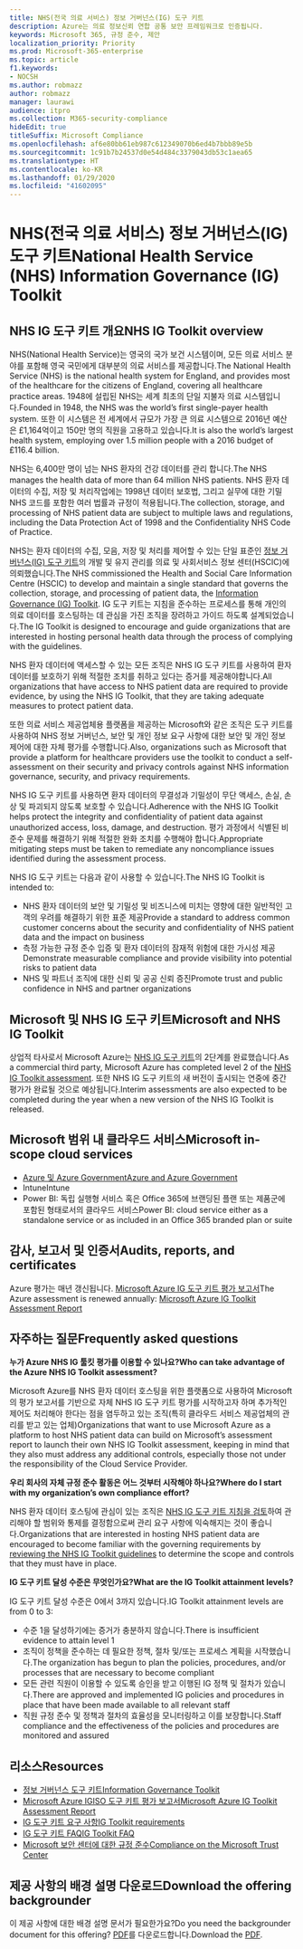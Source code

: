 ```yaml
---
title: NHS(전국 의료 서비스) 정보 거버넌스(IG) 도구 키트
description: Azure는 의료 정보신뢰 연합 공통 보안 프레임워크로 인증됩니다.
keywords: Microsoft 365, 규정 준수, 제안
localization_priority: Priority
ms.prod: Microsoft-365-enterprise
ms.topic: article
f1.keywords:
- NOCSH
ms.author: robmazz
author: robmazz
manager: laurawi
audience: itpro
ms.collection: M365-security-compliance
hideEdit: true
titleSuffix: Microsoft Compliance
ms.openlocfilehash: af6e80bb61eb987c612349070b6ed4b7bbb89e5b
ms.sourcegitcommit: 1c91b7b24537d0e54d484c3379043db53c1aea65
ms.translationtype: HT
ms.contentlocale: ko-KR
ms.lasthandoff: 01/29/2020
ms.locfileid: "41602095"
---
```

# <a name="national-health-service-nhs-information-governance-ig-toolkit"></a><span data-ttu-id="dbd3f-104">NHS(전국 의료 서비스) 정보 거버넌스(IG) 도구 키트</span><span class="sxs-lookup"><span data-stu-id="dbd3f-104">National Health Service (NHS) Information Governance (IG) Toolkit</span></span>

## <a name="nhs-ig-toolkit-overview"></a><span data-ttu-id="dbd3f-105">NHS IG 도구 키트 개요</span><span class="sxs-lookup"><span data-stu-id="dbd3f-105">NHS IG Toolkit overview</span></span>

<span data-ttu-id="dbd3f-106">NHS(National Health Service)는 영국의 국가 보건 시스템이며, 모든 의료 서비스 분야를 포함해 영국 국민에게 대부분의 의료 서비스를 제공합니다.</span><span class="sxs-lookup"><span data-stu-id="dbd3f-106">The National Health Service (NHS) is the national health system for England, and provides most of the healthcare for the citizens of England, covering all healthcare practice areas.</span></span> <span data-ttu-id="dbd3f-107">1948에 설립된 NHS는 세계 최초의 단일 지불자 의료 시스템입니다.</span><span class="sxs-lookup"><span data-stu-id="dbd3f-107">Founded in 1948, the NHS was the world’s first single-payer health system.</span></span> <span data-ttu-id="dbd3f-108">또한 이 시스템은 전 세계에서 규모가 가장 큰 의료 시스템으로 2016년 예산은 £1,164억이고 150만 명의 직원을 고용하고 있습니다.</span><span class="sxs-lookup"><span data-stu-id="dbd3f-108">It is also the world’s largest health system, employing over 1.5 million people with a 2016 budget of £116.4 billion.</span></span>

<span data-ttu-id="dbd3f-109">NHS는 6,400만 명이 넘는 NHS 환자의 건강 데이터를 관리 합니다.</span><span class="sxs-lookup"><span data-stu-id="dbd3f-109">The NHS manages the health data of more than 64 million NHS patients.</span></span> <span data-ttu-id="dbd3f-110">NHS 환자 데이터의 수집, 저장 및 처리작업에는 1998년 데이터 보호법, 그리고 실무에 대한 기밀 NHS 코드를 포함한 여러 법률과 규정이 적용됩니다.</span><span class="sxs-lookup"><span data-stu-id="dbd3f-110">The collection, storage, and processing of NHS patient data are subject to multiple laws and regulations, including the Data Protection Act of 1998 and the Confidentiality NHS Code of Practice.</span></span>

<span data-ttu-id="dbd3f-111">NHS는 환자 데이터의 수집, 모음, 저장 및 처리를 제어할 수 있는 단일 표준인 [정보 거버넌스(IG) 도구 키트](https://www.igt.hscic.gov.uk/resources/About%20the%20IG%20Toolkit.pdf)의 개발 및 유지 관리를 의료 및 사회서비스 정보 센터(HSCIC)에 의뢰했습니다.</span><span class="sxs-lookup"><span data-stu-id="dbd3f-111">The NHS commissioned the Health and Social Care Information Centre (HSCIC) to develop and maintain a single standard that governs the collection, storage, and processing of patient data, the [Information Governance (IG) Toolkit](https://www.igt.hscic.gov.uk/resources/About%20the%20IG%20Toolkit.pdf).</span></span> <span data-ttu-id="dbd3f-112">IG 도구 키트는 지침을 준수하는 프로세스를 통해 개인의 의료 데이터를 호스팅하는 데 관심을 가진 조직을 장려하고 가이드 하도록 설계되었습니다.</span><span class="sxs-lookup"><span data-stu-id="dbd3f-112">The IG Toolkit is designed to encourage and guide organizations that are interested in hosting personal health data through the process of complying with the guidelines.</span></span>

<span data-ttu-id="dbd3f-113">NHS 환자 데이터에 액세스할 수 있는 모든 조직은 NHS IG 도구 키트를 사용하여 환자 데이터를 보호하기 위해 적절한 조치를 취하고 있다는 증거를 제공해야합니다.</span><span class="sxs-lookup"><span data-stu-id="dbd3f-113">All organizations that have access to NHS patient data are required to provide evidence, by using the NHS IG Toolkit, that they are taking adequate measures to protect patient data.</span></span>

<span data-ttu-id="dbd3f-114">또한 의료 서비스 제공업체용 플랫폼을 제공하는 Microsoft와 같은 조직은 도구 키트를 사용하여 NHS 정보 거버넌스, 보안 및 개인 정보 요구 사항에 대한 보안 및 개인 정보 제어에 대한 자체 평가를 수행합니다.</span><span class="sxs-lookup"><span data-stu-id="dbd3f-114">Also, organizations such as Microsoft that provide a platform for healthcare providers use the toolkit to conduct a self-assessment on their security and privacy controls against NHS information governance, security, and privacy requirements.</span></span>

<span data-ttu-id="dbd3f-115">NHS IG 도구 키트를 사용하면 환자 데이터의 무결성과 기밀성이 무단 액세스, 손실, 손상 및 파괴되지 않도록 보호할 수 있습니다.</span><span class="sxs-lookup"><span data-stu-id="dbd3f-115">Adherence with the NHS IG Toolkit helps protect the integrity and confidentiality of patient data against unauthorized access, loss, damage, and destruction.</span></span> <span data-ttu-id="dbd3f-116">평가 과정에서 식별된 비준수 문제를 해결하기 위해 적절한 완화 조치를 수행해야 합니다.</span><span class="sxs-lookup"><span data-stu-id="dbd3f-116">Appropriate mitigating steps must be taken to remediate any noncompliance issues identified during the assessment process.</span></span>

<span data-ttu-id="dbd3f-117">NHS IG 도구 키트는 다음과 같이 사용할 수 있습니다.</span><span class="sxs-lookup"><span data-stu-id="dbd3f-117">The NHS IG Toolkit is intended to:</span></span>

- <span data-ttu-id="dbd3f-118">NHS 환자 데이터의 보안 및 기밀성 및 비즈니스에 미치는 영향에 대한 일반적인 고객의 우려를 해결하기 위한 표준 제공</span><span class="sxs-lookup"><span data-stu-id="dbd3f-118">Provide a standard to address common customer concerns about the security and confidentiality of NHS patient data and the impact on business</span></span>
- <span data-ttu-id="dbd3f-119">측정 가능한 규정 준수 입증 및 환자 데이터의 잠재적 위험에 대한 가시성 제공</span><span class="sxs-lookup"><span data-stu-id="dbd3f-119">Demonstrate measurable compliance and provide visibility into potential risks to patient data</span></span>
- <span data-ttu-id="dbd3f-120">NHS 및 파트너 조직에 대한 신뢰 및 공공 신뢰 증진</span><span class="sxs-lookup"><span data-stu-id="dbd3f-120">Promote trust and public confidence in NHS and partner organizations</span></span>

## <a name="microsoft-and-nhs-ig-toolkit"></a><span data-ttu-id="dbd3f-121">Microsoft 및 NHS IG 도구 키트</span><span class="sxs-lookup"><span data-stu-id="dbd3f-121">Microsoft and NHS IG Toolkit</span></span>

<span data-ttu-id="dbd3f-122">상업적 타사로서 Microsoft Azure는 [NHS IG 도구 키트](https://www.igt.hscic.gov.uk/AssessmentReportCriteria.aspx?tk=427399452776248&lnv=3&cb=48ea00e0-c594-4758-8634-f22b6efa0c39&sViewOrgId=50721&sDesc=8JH14)의 2단계를 완료했습니다.</span><span class="sxs-lookup"><span data-stu-id="dbd3f-122">As a commercial third party, Microsoft Azure has completed level 2 of the [NHS IG Toolkit assessment](https://www.igt.hscic.gov.uk/AssessmentReportCriteria.aspx?tk=427399452776248&lnv=3&cb=48ea00e0-c594-4758-8634-f22b6efa0c39&sViewOrgId=50721&sDesc=8JH14).</span></span> <span data-ttu-id="dbd3f-123">또한 NHS IG 도구 키트의 새 버전이 출시되는 연중에 중간 평가가 완료될 것으로 예상됩니다.</span><span class="sxs-lookup"><span data-stu-id="dbd3f-123">Interim assessments are also expected to be completed during the year when a new version of the NHS IG Toolkit is released.</span></span>

## <a name="microsoft-in-scope-cloud-services"></a><span data-ttu-id="dbd3f-124">Microsoft 범위 내 클라우드 서비스</span><span class="sxs-lookup"><span data-stu-id="dbd3f-124">Microsoft in-scope cloud services</span></span>

- [<span data-ttu-id="dbd3f-125">Azure 및 Azure Government</span><span class="sxs-lookup"><span data-stu-id="dbd3f-125">Azure and Azure Government</span></span>](https://aka.ms/AzureCompliance)
- <span data-ttu-id="dbd3f-126">Intune</span><span class="sxs-lookup"><span data-stu-id="dbd3f-126">Intune</span></span>
- <span data-ttu-id="dbd3f-127">Power BI: 독립 실행형 서비스 혹은 Office 365에 브랜딩된 플랜 또는 제품군에 포함된 형태로서의 클라우드 서비스</span><span class="sxs-lookup"><span data-stu-id="dbd3f-127">Power BI: cloud service either as a standalone service or as included in an Office 365 branded plan or suite</span></span>

## <a name="audits-reports-and-certificates"></a><span data-ttu-id="dbd3f-128">감사, 보고서 및 인증서</span><span class="sxs-lookup"><span data-stu-id="dbd3f-128">Audits, reports, and certificates</span></span>

<span data-ttu-id="dbd3f-129">Azure 평가는 매년 갱신됩니다. [ Microsoft Azure IG 도구 키트 평가 보고서](https://www.igt.hscic.gov.uk/AssessmentReportCriteria.aspx?tk=427399452776248&lnv=3&cb=48ea00e0-c594-4758-8634-f22b6efa0c39&sViewOrgId=50721&sDesc=8JH14)</span><span class="sxs-lookup"><span data-stu-id="dbd3f-129">The Azure assessment is renewed annually: [Microsoft Azure IG Toolkit Assessment Report](https://www.igt.hscic.gov.uk/AssessmentReportCriteria.aspx?tk=427399452776248&lnv=3&cb=48ea00e0-c594-4758-8634-f22b6efa0c39&sViewOrgId=50721&sDesc=8JH14)</span></span>

## <a name="frequently-asked-questions"></a><span data-ttu-id="dbd3f-130">자주하는 질문</span><span class="sxs-lookup"><span data-stu-id="dbd3f-130">Frequently asked questions</span></span>

<span data-ttu-id="dbd3f-131">**누가 Azure NHS IG 툴킷 평가를 이용할 수 있나요?**</span><span class="sxs-lookup"><span data-stu-id="dbd3f-131">**Who can take advantage of the Azure NHS IG Toolkit assessment?**</span></span>

<span data-ttu-id="dbd3f-132">Microsoft Azure를 NHS 환자 데이터 호스팅을 위한 플랫폼으로 사용하여 Microsoft의 평가 보고서를 기반으로 자체 NHS IG 도구 키트 평가를 시작하고자 하며 추가적인 제어도 처리해야 한다는 점을 염두하고 있는 조직(특히 클라우드 서비스 제공업체의 관리를 받고 있는 업체)</span><span class="sxs-lookup"><span data-stu-id="dbd3f-132">Organizations that want to use Microsoft Azure as a platform to host NHS patient data can build on Microsoft’s assessment report to launch their own NHS IG Toolkit assessment, keeping in mind that they also must address any additional controls, especially those not under the responsibility of the Cloud Service Provider.</span></span>

<span data-ttu-id="dbd3f-133">**우리 회사의 자체 규정 준수 활동은 어느 것부터 시작해야 하나요?**</span><span class="sxs-lookup"><span data-stu-id="dbd3f-133">**Where do I start with my organization’s own compliance effort?**</span></span>

<span data-ttu-id="dbd3f-134">NHS 환자 데이터 호스팅에 관심이 있는 조직은 [NHS IG 도구 키트 지침을 검토](https://www.igt.hscic.gov.uk/requirementsorganisation.aspx)하여 관리해야 할 범위와 통제를 결정함으로써 관리 요구 사항에 익숙해지는 것이 좋습니다.</span><span class="sxs-lookup"><span data-stu-id="dbd3f-134">Organizations that are interested in hosting NHS patient data are encouraged to become familiar with the governing requirements by [reviewing the NHS IG Toolkit guidelines](https://www.igt.hscic.gov.uk/requirementsorganisation.aspx) to determine the scope and controls that they must have in place.</span></span>

<span data-ttu-id="dbd3f-135">**IG 도구 키트 달성 수준은 무엇인가요?**</span><span class="sxs-lookup"><span data-stu-id="dbd3f-135">**What are the IG Toolkit attainment levels?**</span></span>

<span data-ttu-id="dbd3f-136">IG 도구 키트 달성 수준은 0에서 3까지 있습니다.</span><span class="sxs-lookup"><span data-stu-id="dbd3f-136">IG Toolkit attainment levels are from 0 to 3:</span></span>

- <span data-ttu-id="dbd3f-137">수준 1을 달성하기에는 증거가 충분하지 않습니다.</span><span class="sxs-lookup"><span data-stu-id="dbd3f-137">There is insufficient evidence to attain level 1</span></span>
- <span data-ttu-id="dbd3f-138">조직이 정책을 준수하는 데 필요한 정책, 절차 및/또는 프로세스 계획을 시작했습니다.</span><span class="sxs-lookup"><span data-stu-id="dbd3f-138">The organization has begun to plan the policies, procedures, and/or processes that are necessary to become compliant</span></span>
- <span data-ttu-id="dbd3f-139">모든 관련 직원이 이용할 수 있도록 승인을 받고 이행된 IG 정책 및 절차가 있습니다.</span><span class="sxs-lookup"><span data-stu-id="dbd3f-139">There are approved and implemented IG policies and procedures in place that have been made available to all relevant staff</span></span>
- <span data-ttu-id="dbd3f-140">직원 규정 준수 및 정책과 절차의 효율성을 모니터링하고 이를 보장합니다.</span><span class="sxs-lookup"><span data-stu-id="dbd3f-140">Staff compliance and the effectiveness of the policies and procedures are monitored and assured</span></span>

## <a name="resources"></a><span data-ttu-id="dbd3f-141">리소스</span><span class="sxs-lookup"><span data-stu-id="dbd3f-141">Resources</span></span>

- [<span data-ttu-id="dbd3f-142">정보 거버넌스 도구 키트</span><span class="sxs-lookup"><span data-stu-id="dbd3f-142">Information Governance Toolkit</span></span>](https://www.igt.hscic.gov.uk/)
- [<span data-ttu-id="dbd3f-143">Microsoft Azure IGISO 도구 키트 평가 보고서</span><span class="sxs-lookup"><span data-stu-id="dbd3f-143">Microsoft Azure IG Toolkit Assessment Report</span></span>](https://www.igt.hscic.gov.uk/AssessmentReportCriteria.aspx?tk=427399452776248&lnv=3&cb=48ea00e0-c594-4758-8634-f22b6efa0c39&sViewOrgId=50721&sDesc=8JH14)
- [<span data-ttu-id="dbd3f-144">IG 도구 키트 요구 사항</span><span class="sxs-lookup"><span data-stu-id="dbd3f-144">IG Toolkit requirements</span></span>](https://www.igt.hscic.gov.uk/requirementsorganisation.aspx?tk=427399392327814&cb=5815499d-070a-49e2-ac2e-c70d74d81ddc&lnv=2&clnav=YES)
- [<span data-ttu-id="dbd3f-145">IG 도구 키트 FAQ</span><span class="sxs-lookup"><span data-stu-id="dbd3f-145">IG Toolkit FAQ</span></span>](https://www.igt.hscic.gov.uk/resources/About%20the%20IG%20Toolkit.pdf)
- [<span data-ttu-id="dbd3f-146">Microsoft 보안 센터에 대한 규정 준수</span><span class="sxs-lookup"><span data-stu-id="dbd3f-146">Compliance on the Microsoft Trust Center</span></span>](https://www.microsoft.com/trust-center/compliance/compliance-overview)

## <a name="download-the-offering-backgrounder"></a><span data-ttu-id="dbd3f-147">제공 사항의 배경 설명 다운로드</span><span class="sxs-lookup"><span data-stu-id="dbd3f-147">Download the offering backgrounder</span></span>

<span data-ttu-id="dbd3f-148">이 제공 사항에 대한 배경 설명 문서가 필요한가요?</span><span class="sxs-lookup"><span data-stu-id="dbd3f-148">Do you need the backgrounder document for this offering?</span></span> <span data-ttu-id="dbd3f-149">[PDF](https://download.microsoft.com/download/7/F/6/7F6EBDDE-F3EF-4225-ACDA-ADCD851430C4/NHS_IG-Compliance.pdf)를 다운로드합니다.</span><span class="sxs-lookup"><span data-stu-id="dbd3f-149">Download the [PDF](https://download.microsoft.com/download/7/F/6/7F6EBDDE-F3EF-4225-ACDA-ADCD851430C4/NHS_IG-Compliance.pdf).</span></span>
